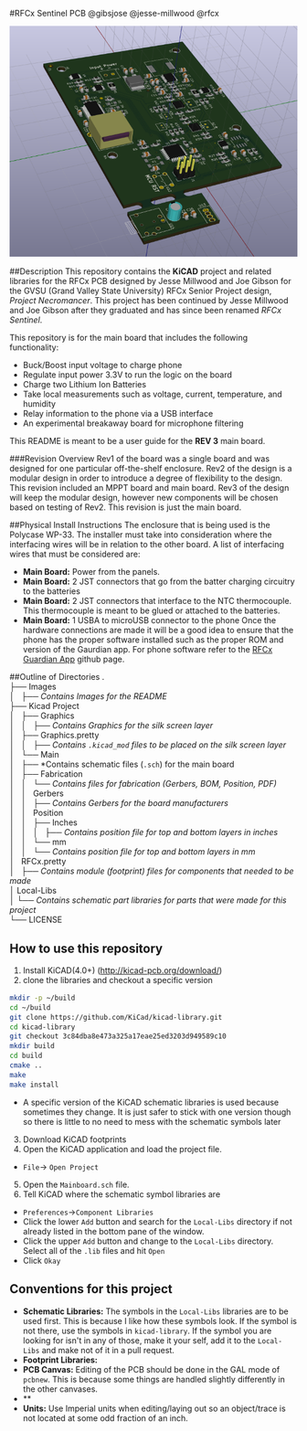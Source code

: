 #RFCx Sentinel PCB
@gibsjose @jesse-millwood @rfcx

![PCB](./Images/Mainboard-3.1.png)

##Description
This repository contains the **KiCAD** project and related libraries for the RFCx PCB designed by Jesse Millwood and Joe Gibson for the GVSU (Grand Valley State University) RFCx Senior Project design, *Project Necromancer*. This project has been continued by Jesse Millwood and Joe Gibson after they graduated and has since been renamed *RFCx Sentinel*. 

This repository is for the main board that includes the following functionality:
- Buck/Boost input voltage to charge phone
- Regulate input power 3.3V to run the logic on the board
- Charge two Lithium Ion Batteries
- Take local measurements such as voltage, current, temperature, and humidity
- Relay information to the phone via a USB interface
- An experimental breakaway board for microphone filtering


This README is meant to be a user guide for the **REV 3** main board. 

###Revision Overview
Rev1 of the board was a single board and was designed for one particular off-the-shelf enclosure.
Rev2 of the design is a modular design in order to introduce a degree of flexibility to the design. This revision included an MPPT board and main board.
Rev3 of the design will keep the modular design, however new components will be chosen based on testing of Rev2. This revision is just the main board.

##Physical Install Instructions
The enclosure that is being used is the Polycase WP-33. The installer must take into consideration where the interfacing wires will be in relation to the other board. A list of interfacing wires that must be considered are:
* **Main Board:** Power from the panels.
* **Main Board:** 2 JST connectors that go from the batter charging circuitry to the batteries
* **Main Board:** 2 JST connectors that interface to the NTC thermocouple. This thermocouple is meant to be glued or attached to the batteries.
* **Main Board:** 1 USBA to microUSB connector to the phone
Once the hardware connections are made it will be a good idea to ensure that the phone has the proper software installed such as the proper ROM and version of the Gaurdian app. For phone software refer to the [RFCx Guardian App](https://github.com/rfcx/rfcx-guardian-android) github page.

##Outline of Directories
.  
├── Images  
│   ├── *Contains Images for the README*  
├── Kicad Project  
│   ├── Graphics  
│   │   ├── *Contains Graphics for the silk screen layer*  
│   ├── Graphics.pretty  
│   │   ├── *Contains `.kicad_mod` files to be placed on the silk screen layer*  
│   └── Main  
│       ├── *Contains schematic files (`.sch`) for the main board  
│       ├── Fabrication  
│       │   └── *Contains files for fabrication (Gerbers, BOM, Position, PDF)*  
│       │       Gerbers  
│       │       ├── *Contains Gerbers for the board manufacturers*  
│       │       Position  
│       │       ├── Inches  
│       │       │   ├── *Contains position file for top and bottom layers in inches*  
│       │       └── mm  
│       │           └── *Contains position file for top and bottom layers in mm*  
│       RFCx.pretty  
│       ├── *Contains module (footprint) files for components that needed to be made*  
│       Local-Libs  
│       └── *Contains schematic part libraries for parts that were made for this project*  
└── LICENSE  
    



## How to use this repository
1. Install KiCAD(4.0+) (http://kicad-pcb.org/download/)
2. clone the libraries and checkout a specific version
``` sh
mkdir -p ~/build
cd ~/build
git clone https://github.com/KiCad/kicad-library.git
cd kicad-library
git checkout 3c84dba8e473a325a17eae25ed3203d949589c10
mkdir build
cd build
cmake ..
make
make install
```
- A specific version of the KiCAD schematic libraries is used because sometimes they change. It is just safer to stick with one version though so there is little to no need to mess with the schematic symbols later
3. Download KiCAD footprints
4. Open the KiCAD application and load the project file.
- `File`-> `Open Project`
5. Open the `Mainboard.sch` file.
6. Tell KiCAD where the schematic symbol libraries are
- `Preferences`->`Component Libraries`
- Click the lower `Add` button and search for the `Local-Libs` directory if not already listed in the bottom pane of the window.
- Click the upper `Add` button and change to the `Local-Libs` directory. Select all of the `.lib` files and hit `Open`
- Click `Okay`



## Conventions for this project
- **Schematic Libraries:** The symbols in the `Local-Libs` libraries are to be used first. This is because I like how these symbols look. If the symbol is not there, use the symbols in `kicad-library`. If the symbol you are looking for isn't in any of those, make it your self, add it to the `Local-Libs` and make not of it in a pull request.
- **Footprint Libraries:** 
- **PCB Canvas:** Editing of the PCB should be done in the GAL mode of `pcbnew`. This is because some things are handled slightly differently in the other canvases.
- **
- **Units:** Use Imperial units when editing/laying out so an object/trace is not located at some odd fraction of an inch.






